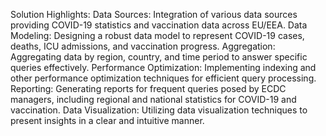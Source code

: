 Solution Highlights:
Data Sources: Integration of various data sources providing COVID-19 statistics and vaccination data across EU/EEA.
Data Modeling: Designing a robust data model to represent COVID-19 cases, deaths, ICU admissions, and vaccination progress.
Aggregation: Aggregating data by region, country, and time period to answer specific queries effectively.
Performance Optimization: Implementing indexing and other performance optimization techniques for efficient query processing.
Reporting: Generating reports for frequent queries posed by ECDC managers, including regional and national statistics for COVID-19 and vaccination.
Data Visualization: Utilizing data visualization techniques to present insights in a clear and intuitive manner.
